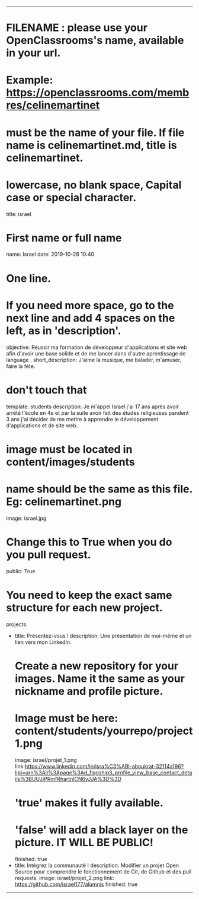 ---

# FILENAME : please use your OpenClassrooms's name, available in your url.
# Example: https://openclassrooms.com/membres/celinemartinet
# must be the name of your file. If file name is celinemartinet.md, title is celinemartinet.
# lowercase, no blank space, Capital case or special character.
title: israel

# First name or full name
name: Israel
date: 2019-10-28 10:40

# One line.
# If you need more space, go to the next line and add 4 spaces on the left, as in 'description'.
objective: Réussir ma formation de développeur d'applications et site web afin d'avoir une base solide et de me lancer dans d'autre aprentissage de language .
short_description: J'aime la musique, me balader, m'amuser, faire la féte.

# don't touch that
template: students
description:
       Je m'appel Israel j'ai 17 ans après avoir arrété l'école en 4e 
       et par la suite avoir fait des études religieuses pandent 3 ans 
       j'ai décider de me mettre à apprendre le développement d'applications
       et de site web.
       

# image must be located in content/images/students
# name should be the same as this file. Eg: celinemartinet.png
image: israel.jpg  

# Change this to True when you do you pull request.
public: True 

# You need to keep the exact same structure for each new project.
projects:
  - title: Présentez-vous !
    description: Une présentation de moi-même et un lien vers mon LinkedIn.
    # Create a new repository for your images. Name it the same as your nickname and profile picture.
    # Image must be here: content/students/yourrepo/project1.png
    image: israel/projet_1.png
    link:https://www.linkedin.com/in/isra%C3%ABl-aboukrat-32114a196?lipi=urn%3Ali%3Apage%3Ad_flagship3_profile_view_base_contact_details%3BUUJiPRmfRhartnlCN6yJJA%3D%3D
    # 'true' makes it fully available.
    # 'false' will add a black layer on the picture. IT WILL BE PUBLIC!
    finished: true
  - title: Intégrez la communauté !
    description: Modifier un projet Open Source pour comprendre le fonctionnement de Git, de Github et des pull requests. 
    image: israel/projet_2.png
    link: https://github.com/israel177/alumnis
    finished: true
 
---